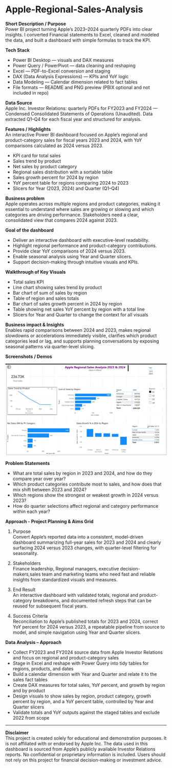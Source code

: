 # Apple-Regional-Sales-Analysis
**Short Description / Purpose**  
Power BI project turning Apple’s 2023–2024 quarterly PDFs into clear insights. I converted Financial statements to Excel, cleaned and modeled the data, and built a dashboard with simple formulas to track the KPI.  

**Tech Stack**  
- Power BI Desktop — visuals and DAX measures  
- Power Query / PowerPivot — data cleaning and reshaping  
- Excel — PDF-to-Excel conversion and staging  
- DAX (Data Analysis Expressions) — KPIs and YoY logic  
- Data Modeling — Calendar dimension related to fact tables  
- File formats — README and PNG preview (PBIX optional and not included in repo)  

**Data Source**  
Apple Inc. Investor Relations: quarterly PDFs for FY2023 and FY2024 — Condensed Consolidated Statements of Operations (Unaudited). Data extracted Q1–Q4 for each fiscal year and structured for analysis.  

**Features / Highlights**  
An interactive Power BI dashboard focused on Apple’s regional and product-category sales for fiscal years 2023 and 2024, with YoY comparisons calculated as 2024 versus 2023.  
- KPI card for total sales  
- Sales trend by product  
- Net sales by product category  
- Regional sales distribution with a sortable table  
- Sales growth percent for 2024 by region  
- YoY percent table for regions comparing 2024 to 2023  
- Slicers for Year (2023, 2024) and Quarter (Q1–Q4)  

**Business problem**  
Apple operates across multiple regions and product categories, making it essential to understand where sales are growing or slowing and which categories are driving performance. Stakeholders need a clear, consolidated view that compares 2024 against 2023.

**Goal of the dashboard**  
- Deliver an interactive dashboard with executive-level readability.  
- Highlight regional performance and product-category contributions.  
- Provide clear YoY comparisons of 2024 versus 2023.  
- Enable seasonal analysis using Year and Quarter slicers.  
- Support decision-making through intuitive visuals and KPIs.   

**Walkthrough of Key Visuals**  
- Total sales KPI  
- Line chart showing sales trend by product  
- Bar chart of sum of sales by region  
- Table of region and sales totals  
- Bar chart of sales growth percent in 2024 by region  
- Table showing net sales YoY percent by region with a total line  
- Slicers for Year and Quarter to change the context for all visuals  

**Business impact & Insights**  
Enables rapid comparisons between 2024 and 2023, makes regional slowdowns or accelerations immediately visible, clarifies which product categories lead or lag, and supports planning conversations by exposing seasonal patterns via quarter-level slicing.  

**Screenshots / Demos**  

![Dashboard preview](https://github.com/tansam779-oss/Apple-Regional-Sales-Analysis/blob/main/Apple%20Sales%20Analysis.png)  

**Problem Statements**  
- What are total sales by region in 2023 and 2024, and how do they compare year over year?  
- Which product categories contribute most to sales, and how does that mix shift between 2023 and 2024?  
- Which regions show the strongest or weakest growth in 2024 versus 2023?  
- How do quarter selections affect regional and category performance within each year?  

**Approach - Project Planning & Aims Grid**  
1. Purpose  
Convert Apple’s reported data into a consistent, model-driven dashboard summarizing full-year sales for 2023 and 2024 and clearly surfacing 2024 versus 2023 changes, with quarter-level filtering for seasonality.  

2. Stakeholders  
Finance leadership, Regional managers, executive decision-makers,sales team and marketing teams who need fast and reliable insights from standardized visuals and measures.  

3. End Result  
An interactive dashboard with validated totals, regional and product-category breakdowns, and documented refresh steps that can be reused for subsequent fiscal years.  

4. Success Criteria  
Reconciliation to Apple’s published totals for 2023 and 2024, correct YoY percent for 2024 versus 2023, a repeatable pipeline from source to model, and simple navigation using Year and Quarter slicers.  

**Data Analysis – Approach**  
- Collect FY2023 and FY2024 source data from Apple Investor Relations and focus on regional and product-category sales  
- Stage in Excel and reshape with Power Query into tidy tables for regions, products, and dates  
- Build a calendar dimension with Year and Quarter and relate it to the sales fact tables  
- Create DAX measures for total sales, YoY percent, and growth by region and by product  
- Design visuals to show sales by region, product category, growth percent by region, and a YoY percent table, controlled by Year and Quarter slicers  
- Validate totals and YoY outputs against the staged tables and exclude 2022 from scope  

---

**Disclaimer**  
This project is created solely for educational and demonstration purposes. It is not affiliated with or endorsed by Apple Inc. The data used in this dashboard is sourced from Apple’s publicly available Investor Relations reports. No confidential or proprietary information is included. Users should not rely on this project for financial decision-making or investment advice.  
